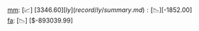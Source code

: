 [mm](record/mm/summary.md): [📈] [$3346.60]  
[ly](record/ly/summary.md): [📉] [$-1852.00]  
[fa](record/fa/summary.md): [📉] [$-893039.99]  
